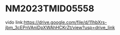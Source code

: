 # NM2023TMID05558
vido link:https://drive.google.com/file/d/11hbXrs-jbm_3cEPnVAniDpXWAhHCKrZt/view?usp=drive_link
